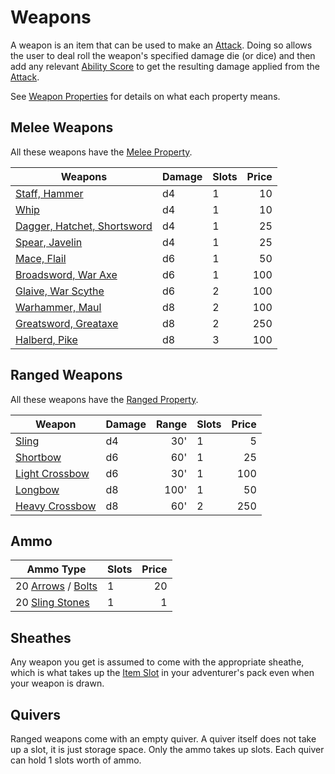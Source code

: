 # Weapons

A weapon is an item that can be used to make an [Attack](../../Game%20Procedures/Attack.md). Doing so allows the user to deal roll the weapon's specified damage die (or dice) and then add any relevant [Ability Score](../../Player%20Characters/Chosen%20Statistics/Ability%20Scores.md) to get the resulting damage applied from the [Attack](../../Game%20Procedures/Attack.md).

See [Weapon Properties](Individual%20Item%20Cards/Weapons/Weapon%20Properties/Large%20X%20Property.md) for details on what each property means.
## Melee Weapons

All these weapons have the [Melee Property](Individual%20Item%20Cards/Weapons/Weapon%20Properties/Melee%20Property.md).

| Weapons                                                                                          | Damage | Slots | Price |
| ------------------------------------------------------------------------------------------------ | ------ | ----- | ----: |
| [Staff, Hammer](Individual%20Item%20Cards/Weapons/Melee%20Weapons/Small%20Blunt%20Weapon.md)                | d4     | 1     |    10 |
| [Whip](Individual%20Item%20Cards/Weapons/Melee%20Weapons/Whip.md)                                       | d4     | 1     |    10 |
| [Dagger, Hatchet, Shortsword](Individual%20Item%20Cards/Weapons/Melee%20Weapons/Small%20Bladed%20Weapon.md) | d4     | 1     |    25 |
| [Spear, Javelin](Individual%20Item%20Cards/Weapons/Melee%20Weapons/Small%20Polearm.md)                    | d4     | 1     |    25 |
| [Mace, Flail](Individual%20Item%20Cards/Weapons/Melee%20Weapons/Medium%20Blunt%20Weapon.md)                 | d6     | 1     |    50 |
| [Broadsword, War Axe](Individual%20Item%20Cards/Weapons/Melee%20Weapons/Medium%20Bladed%20Weapon.md)        | d6     | 1     |   100 |
| [Glaive, War Scythe](Individual%20Item%20Cards/Weapons/Melee%20Weapons/Medium%20Polearm.md)               | d6     | 2     |   100 |
| [Warhammer, Maul](Individual%20Item%20Cards/Weapons/Melee%20Weapons/Large%20Blunt%20Weapon.md)              | d8     | 2     |   100 |
| [Greatsword, Greataxe](Individual%20Item%20Cards/Weapons/Melee%20Weapons/Large%20Bladed%20Weapon.md)        | d8     | 2     |   250 |
| [Halberd, Pike](Individual%20Item%20Cards/Weapons/Melee%20Weapons/Large%20Polearm.md)                     | d8     | 3     |   100 |
## Ranged Weapons

All these weapons have the [Ranged Property](Individual%20Item%20Cards/Weapons/Weapon%20Properties/Ranged%20Property.md).

| Weapon                                                                                   | Damage | Range | Slots | Price |
| ---------------------------------------------------------------------------------------- | ------ | ----: | ----- | ----: |
| [Sling](Individual%20Item%20Cards/Weapons/Ranged%20Weapons/Sling.md)                     | d4     |   30' | 1     |     5 |
| [Shortbow](Individual%20Item%20Cards/Weapons/Ranged%20Weapons/Shortbow.md)               | d6     |   60' | 1     |    25 |
| [Light Crossbow](Individual%20Item%20Cards/Weapons/Ranged%20Weapons/Light%20Crossbow.md) | d6     |   30' | 1     |   100 |
| [Longbow](Individual%20Item%20Cards/Weapons/Ranged%20Weapons/Longbow.md)                 | d8     |  100' | 1     |    50 |
| [Heavy Crossbow](Individual%20Item%20Cards/Weapons/Ranged%20Weapons/Heavy%20Crossbow.md) | d8     |   60' | 2     |   250 |
## Ammo

| Ammo Type                                                                                                    | Slots | Price |
| ------------------------------------------------------------------------------------------------------------ | ----- | ----: |
| 20 [Arrows](Individual%20Item%20Cards/Weapons/Ammo/Arrow.md) / [Bolts](Individual%20Item%20Cards/Weapons/Ammo/Bolt.md) | 1     |    20 |
| 20 [Sling Stones](Individual%20Item%20Cards/Weapons/Ammo/Sling%20Stone.md)                                          | 1     |     1 |
## Sheathes
Any weapon you get is assumed to come with the appropriate sheathe, which is what takes up the [Item Slot](../../Player%20Characters/Derived%20Statistics/Item%20Slots.md) in your adventurer's pack even when your weapon is drawn.

## Quivers
Ranged weapons come with an empty quiver. A quiver itself does not take up a slot, it is just storage space. Only the ammo takes up slots. Each quiver can hold 1 slots worth of ammo.